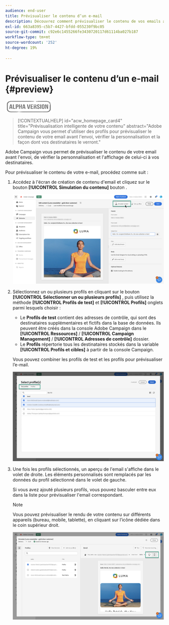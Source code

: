 ```yaml
---
audience: end-user
title: Prévisualiser le contenu d’un e-mail
description: Découvrez comment prévisualiser le contenu de vos emails avec l’interface utilisateur web de Campaign
exl-id: 663a8395-c5b7-4427-bfdd-055230f9bc05
source-git-commit: c92e6c1455266fe3430720117d61114ba027b187
workflow-type: tm+mt
source-wordcount: '252'
ht-degree: 19%

---
```


# Prévisualiser le contenu d’un e-mail {#preview}

![](../assets/do-not-localize/badge.png)

>[!CONTEXTUALHELP]
>id="acw_homepage_card4"
>title="Prévisualisation intelligente de votre contenu"
>abstract="Adobe Campaign vous permet d&#39;utiliser des profils pour prévisualiser le contenu de votre email avant l&#39;envoi, vérifier la personnalisation et la façon dont vos destinataires le verront."

Adobe Campaign vous permet de prévisualiser le contenu de votre email avant l&#39;envoi, de vérifier la personnalisation et l&#39;affichage de celui-ci à vos destinataires.

Pour prévisualiser le contenu de votre e-mail, procédez comme suit :

1. Accédez à l&#39;écran de création de contenu d&#39;email et cliquez sur le bouton **[!UICONTROL Simulation du contenu]** bouton .

   ![](assets/simulate.png)

1. Sélectionnez un ou plusieurs profils en cliquant sur le bouton **[!UICONTROL Sélectionner un ou plusieurs profils]** , puis utilisez la méthode **[!UICONTROL Profils de test]** et **[!UICONTROL Profils]** onglets parmi lesquels choisir :

   * Le **Profils de test** contient des adresses de contrôle, qui sont des destinataires supplémentaires et fictifs dans la base de données. Ils peuvent être créés dans la console Adobe Campaign dans le **[!UICONTROL Ressources]** / **[!UICONTROL Campaign Management]** / **[!UICONTROL Adresses de contrôle]** dossier.
   * Le **Profils** répertorie tous les destinataires stockés dans la variable **[!UICONTROL Profils et cibles]** à partir de la console Campaign.

   Vous pouvez combiner les profils de test et les profils pour prévisualiser l’e-mail.

   ![](assets/preview-profile.png)

1. Une fois les profils sélectionnés, un aperçu de l&#39;email s&#39;affiche dans le volet de droite. Les éléments personnalisés sont remplacés par les données du profil sélectionné dans le volet de gauche.

   Si vous avez ajouté plusieurs profils, vous pouvez basculer entre eux dans la liste pour prévisualiser l&#39;email correspondant.

   >[!NOTE]
   >
   >Vous pouvez prévisualiser le rendu de votre contenu sur différents appareils (bureau, mobile, tablette), en cliquant sur l’icône dédiée dans le coin supérieur droit.

   ![](assets/preview.png)


